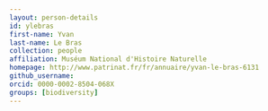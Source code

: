 ```yaml
---
layout: person-details
id: ylebras
first-name: Yvan
last-name: Le Bras
collection: people
affiliation: Muséum National d'Histoire Naturelle
homepage: http://www.patrinat.fr/fr/annuaire/yvan-le-bras-6131
github_username: 
orcid: 0000-0002-8504-068X
groups: [biodiversity]
---
```

